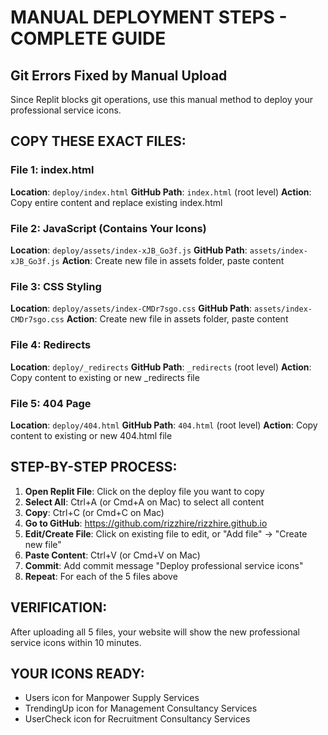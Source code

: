 # MANUAL DEPLOYMENT STEPS - COMPLETE GUIDE

## Git Errors Fixed by Manual Upload

Since Replit blocks git operations, use this manual method to deploy your professional service icons.

## COPY THESE EXACT FILES:

### File 1: index.html
**Location**: `deploy/index.html`
**GitHub Path**: `index.html` (root level)
**Action**: Copy entire content and replace existing index.html

### File 2: JavaScript (Contains Your Icons)
**Location**: `deploy/assets/index-xJB_Go3f.js`
**GitHub Path**: `assets/index-xJB_Go3f.js`
**Action**: Create new file in assets folder, paste content

### File 3: CSS Styling
**Location**: `deploy/assets/index-CMDr7sgo.css`
**GitHub Path**: `assets/index-CMDr7sgo.css`
**Action**: Create new file in assets folder, paste content

### File 4: Redirects
**Location**: `deploy/_redirects`
**GitHub Path**: `_redirects` (root level)
**Action**: Copy content to existing or new _redirects file

### File 5: 404 Page
**Location**: `deploy/404.html`
**GitHub Path**: `404.html` (root level)
**Action**: Copy content to existing or new 404.html file

## STEP-BY-STEP PROCESS:

1. **Open Replit File**: Click on the deploy file you want to copy
2. **Select All**: Ctrl+A (or Cmd+A on Mac) to select all content
3. **Copy**: Ctrl+C (or Cmd+C on Mac)
4. **Go to GitHub**: https://github.com/rizzhire/rizzhire.github.io
5. **Edit/Create File**: Click on existing file to edit, or "Add file" → "Create new file"
6. **Paste Content**: Ctrl+V (or Cmd+V on Mac)
7. **Commit**: Add commit message "Deploy professional service icons"
8. **Repeat**: For each of the 5 files above

## VERIFICATION:
After uploading all 5 files, your website will show the new professional service icons within 10 minutes.

## YOUR ICONS READY:
- Users icon for Manpower Supply Services
- TrendingUp icon for Management Consultancy Services
- UserCheck icon for Recruitment Consultancy Services